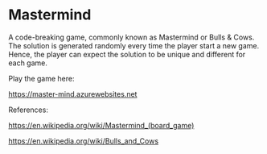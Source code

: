 # Mastermind
A code-breaking game, commonly known as Mastermind or Bulls &amp; Cows. The solution is generated randomly every time the player start a new game. Hence, the player can expect the solution to be unique and different for each game.

Play the game here:

https://master-mind.azurewebsites.net

References:

https://en.wikipedia.org/wiki/Mastermind_(board_game)

https://en.wikipedia.org/wiki/Bulls_and_Cows
